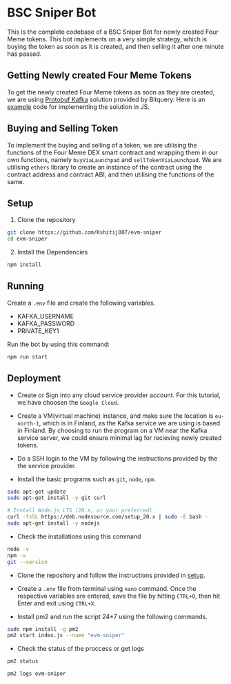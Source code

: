 # BSC Sniper Bot

This is the complete codebase of a BSC Sniper Bot for newly created Four Meme tokens. This bot implements on a very simple strategy, which is buying the token as soon as it is created, and then selling it after one minute has passed.

## Getting Newly created Four Meme Tokens

To get the newly created Four Meme tokens as soon as they are created, we are using [Protobuf Kafka](https://docs.bitquery.io/docs/streams/protobuf/chains/Bitcoin-protobuf/) solution provided by Bitquery. Here is an [example](https://docs.bitquery.io/docs/streams/protobuf/kafka-protobuf-js/) code for implementing the solution in JS.

## Buying and Selling  Token

To implement the buying and selling of a token, we are utilising the functions of the Four Meme DEX smart contract and wrapping them in our own functions, namely `buyViaLaunchpad` and `sellTokenViaLaunchpad`. We are utilising `ethers` library to create an instance of the contract using the contract address and contract ABI, and then utilising the functions of the same.

## Setup

1. Clone the repository

```sh
git clone https://github.com/Kshitij0O7/evm-sniper
cd evm-sniper
```

2. Install the Dependencies

```sh
npm install
```

## Running

Create a `.env` file and create the following variables.
- KAFKA_USERNAME
- KAFKA_PASSWORD
- PRIVATE_KEY1

Run the bot by using this command:

```sh
npm run start
```

## Deployment

- Create or Sign into any cloud service provider account. For this tutorial, we have choosen the `Google Cloud`.

- Create a VM(virtual machine) instance, and make sure the location is `eu-north-1`, which is in Finland, as the Kafka service we are using is based in Finland. By choosing to run the program on a VM near the Kafka service server, we could ensure minimal lag for recieving newly created tokens.

- Do a SSH login to the VM by following the instructions provided by the the service provider.

- Install the basic programs such as `git`, `node`, `npm`.

```sh
sudo apt-get update
sudo apt-get install -y git curl

# Install Node.js LTS (20.x, or your preferred)
curl -fsSL https://deb.nodesource.com/setup_20.x | sudo -E bash -
sudo apt-get install -y nodejs
```

- Check the installations using this command

```sh
node -v
npm -v
git --version
```

- Clone the repository and follow the instructions provided in [setup](#setup).

- Create a `.env` file from terminal using `nano` command. Once the respective variables are entered, save the file by hitting `CTRL+O`, then hit Enter and exit using `CTRL+X`.

- Install pm2 and run the script 24*7 using the following commands.

```sh
sudo npm install -g pm2
pm2 start index.js --name "evm-sniper"
```

- Check the status of the proccess or get logs

```sh
pm2 status
```
```sh
pm2 logs evm-sniper
```

